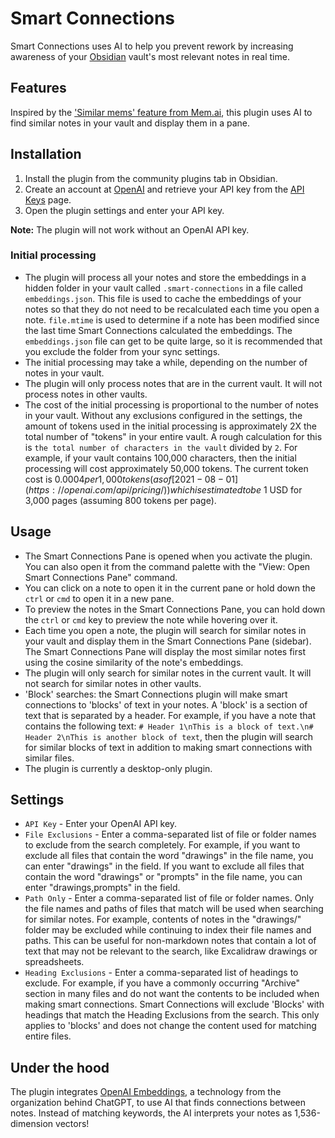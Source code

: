 # Smart Connections

Smart Connections uses AI to help you prevent rework by increasing awareness of your [Obsidian](https://obsidian.md/) vault's most relevant notes in real time. 

## Features

Inspired by the ['Similar mems' feature from Mem.ai](https://get.mem.ai/mem-x), this plugin uses AI to find similar notes in your vault and display them in a pane.

## Installation

1. Install the plugin from the community plugins tab in Obsidian.
2. Create an account at [OpenAI](https://beta.openai.com/) and retrieve your API key from the [API Keys](https://beta.openai.com/account/api-keys) page.
3. Open the plugin settings and enter your API key.

**Note:** The plugin will not work without an OpenAI API key.

### Initial processing
- The plugin will process all your notes and store the embeddings in a hidden folder in your vault called `.smart-connections` in a file called `embeddings.json`. This file is used to cache the embeddings of your notes so that they do not need to be recalculated each time you open a note. `file.mtime` is used to determine if a note has been modified since the last time Smart Connections calculated the embeddings. The `embeddings.json` file can get to be quite large, so it is recommended that you exclude the folder from your sync settings.
- The initial processing may take a while, depending on the number of notes in your vault.
- The plugin will only process notes that are in the current vault. It will not process notes in other vaults.
- The cost of the initial processing is proportional to the number of notes in your vault. Without any exclusions configured in the settings, the amount of tokens used in the initial processing is approximately 2X the total number of "tokens" in your entire vault. A rough calculation for this is `the total number of characters in the vault` divided by `2`. For example, if your vault contains 100,000 characters, then the initial processing will cost approximately 50,000 tokens. The current token cost is $0.0004 per 1,000 tokens (as of [2021-08-01](https://openai.com/api/pricing/)) which is estimated to be ~$1 USD for 3,000 pages (assuming 800 tokens per page).

## Usage

- The Smart Connections Pane is opened when you activate the plugin. You can also open it from the command palette with the "View: Open Smart Connections Pane" command.
- You can click on a note to open it in the current pane or hold down the `ctrl` or `cmd` to open it in a new pane.
- To preview the notes in the Smart Connections Pane, you can hold down the `ctrl` or `cmd` key to preview the note while hovering over it.
- Each time you open a note, the plugin will search for similar notes in your vault and display them in the Smart Connections Pane (sidebar). The Smart Connections Pane will display the most similar notes first using the cosine similarity of the note's embeddings.
- The plugin will only search for similar notes in the current vault. It will not search for similar notes in other vaults.
- 'Block' searches: the Smart Connections plugin will make smart connections to 'blocks' of text in your notes. A 'block' is a section of text that is separated by a header. For example, if you have a note that contains the following text: `# Header 1\nThis is a block of text.\n# Header 2\nThis is another block of text`, then the plugin will search for similar blocks of text in addition to making smart connections with similar files.
- The plugin is currently a desktop-only plugin.

## Settings

- `API Key` - Enter your OpenAI API key.
- `File Exclusions` - Enter a comma-separated list of file or folder names to exclude from the search completely. For example, if you want to exclude all files that contain the word "drawings" in the file name, you can enter "drawings" in the field. If you want to exclude all files that contain the word "drawings" or "prompts" in the file name, you can enter "drawings,prompts" in the field.
- `Path Only` - Enter a comma-separated list of file or folder names. Only the file names and paths of files that match will be used when searching for similar notes. For example, contents of notes in the "drawings/" folder may be excluded while continuing to index their file names and paths. This can be useful for non-markdown notes that contain a lot of text that may not be relevant to the search, like Excalidraw drawings or spreadsheets.
- `Heading Exclusions` - Enter a comma-separated list of headings to exclude. For example, if you have a commonly occurring "Archive" section in many files and do not want the contents to be included when making smart connections. Smart Connections will exclude 'Blocks' with headings that match the Heading Exclusions from the search. This only applies to 'blocks' and does not change the content used for matching entire files.


## Under the hood
The plugin integrates [OpenAI Embeddings](https://beta.openai.com/docs/guides/embeddings), a technology from the organization behind ChatGPT, to use AI that finds connections between notes. Instead of matching keywords, the AI interprets your notes as 1,536-dimension vectors!